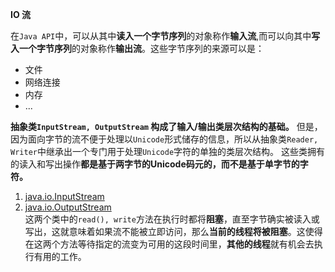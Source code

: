 **IO 流**
  
在`Java API`中，可以从其中**读入一个字节序列**的对象称作**输入流**,而可以向其中**写入一个字节序列**的对象称作**输出流**。这些字节序列的来源可以是：
* 文件
* 网络连接
* 内存
* ...

**抽象类`InputStream, OutputStream` 构成了输入/输出类层次结构的基础。**
但是，因为面向字节的流不便于处理以`Unicode`形式储存的信息，所以从抽象类`Reader, Writer`中继承出一个专门用于处理`Unicode`字符的单独的类层次结构。
这些类拥有的读入和写出操作**都是基于两字节的Unicode码元的，而不是基于单字节的字符。**

1. [java.io.InputStream](./details/input-stream.md)  
2. [java.io.OutputStream](./details.output-stream.md)  
这两个类中的`read(), write`方法在执行时都将**阻塞**，直至字节确实被读入或写出，这就意味着如果流不能被立即访问，那么**当前的线程将被阻塞**。这使得
在这两个方法等待指定的流变为可用的这段时间里，**其他的线程**就有机会去执行有用的工作。